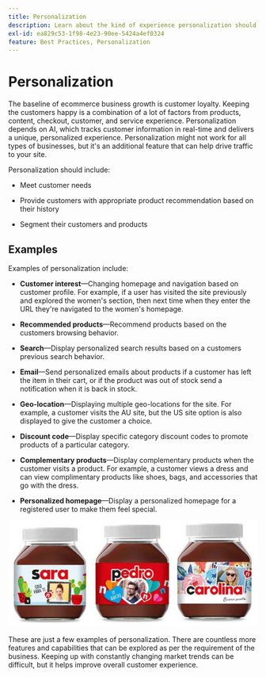 ```yaml
---
title: Personalization
description: Learn about the kind of experience personalization should provide your customers.
exl-id: ea829c53-1f98-4e23-90ee-5424a4ef0324
feature: Best Practices, Personalization
---
```

# Personalization

The baseline of ecommerce business growth is customer loyalty. Keeping the customers happy is a combination of a lot of factors from products, content, checkout, customer, and service experience. Personalization depends on AI, which tracks customer information in real-time and delivers a unique, personalized experience. Personalization might not work for all types of businesses, but it's an additional feature that can help drive traffic to your site.

Personalization should include:

- Meet customer needs

- Provide customers with appropriate product recommendation based on their history

- Segment their customers and products

## Examples

Examples of personalization include:

- **Customer interest**—Changing homepage and navigation based on customer profile. For example, if a user has visited the site previously and explored the women's section, then next time when they enter the URL they're navigated to the women's homepage.

- **Recommended products**—Recommend products based on the customers browsing behavior.

- **Search**—Display personalized search results based on a customers previous search behavior.

- **Email**—Send personalized emails about products if a customer has left the item in their cart, or if the product was out of stock send a notification when it is back in stock.

- **Geo-location**—Displaying multiple geo-locations for the site. For example, a customer visits the AU site, but the US site option is also displayed to give the customer a choice.

- **Discount code**—Display specific category discount codes to promote products of a particular category.

- **Complementary products**—Display complementary products when the customer visits a product. For example, a customer views a dress and can view complimentary products like shoes, bags, and accessories that go with the dress.

- **Personalized homepage**—Display a personalized homepage for a registered user to make them feel special.

![Example of personalized products](../../assets/playbooks/personalization-example.png)

These are just a few examples of personalization. There are countless more features and capabilities that can be explored as per the requirement of the business. Keeping up with constantly changing market trends can be difficult, but it helps improve overall customer experience.
